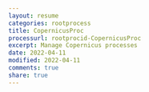 ```yaml
---
layout: resume
categories: rootprocess
title: CopernicusProc
processurl: rootprocid-CopernicusProc
excerpt: Manage Copernicus processes
date: 2022-04-11
modified: 2022-04-11
comments: true
share: true
---
```


